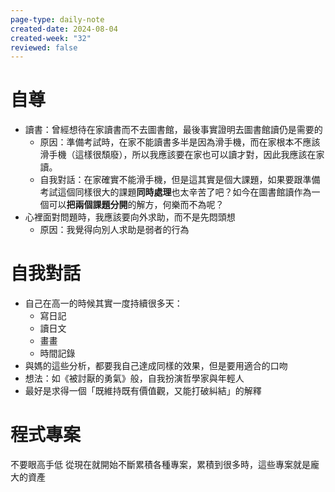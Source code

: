 ```yaml
---
page-type: daily-note
created-date: 2024-08-04
created-week: "32"
reviewed: false
---
```

# 自尊
- 讀書：曾經想待在家讀書而不去圖書館，最後事實證明去圖書館讀仍是需要的
	- 原因：準備考試時，在家不能讀書多半是因為滑手機，而在家根本不應該滑手機（這樣很頹廢），所以我應該要在家也可以讀才對，因此我應該在家讀。
	- 自我對話：在家確實不能滑手機，但是這其實是個大課題，如果要跟準備考試這個同樣很大的課題**同時處理**也太辛苦了吧？如今在圖書館讀作為一個可以**把兩個課題分開**的解方，何樂而不為呢？
- 心裡面對問題時，我應該要向外求助，而不是先悶頭想
	- 原因：我覺得向別人求助是弱者的行為
# 自我對話
- 自己在高一的時候其實一度持續很多天：
	- 寫日記
	- 讀日文
	- 畫畫
	- 時間記錄
- 與媽的這些分析，都要我自己達成同樣的效果，但是要用適合的口吻
- 想法：如《被討厭的勇氣》般，自我扮演哲學家與年輕人
- 最好是求得一個「既維持既有價值觀，又能打破糾結」的解釋
# 程式專案
不要眼高手低
從現在就開始不斷累積各種專案，累積到很多時，這些專案就是龐大的資產
